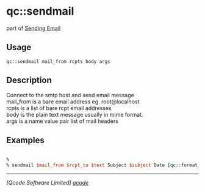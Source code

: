 qc::sendmail
============

part of [Sending Email](../qc/wiki/SendingEmail)

Usage
-----
`qc::sendmail mail_from rcpts body args`

Description
-----------
Connect to the smtp host and send email message<br/>mail_from is a bare email address eg. root@localhost<br/>rcpts is a list of bare rcpt email addresses<br/>body is the plain text message usually in mime format.<br/>args is a name value pair list of mail headers

Examples
--------
```tcl

% 
% sendmail $mail_from $rcpt_to $text Subject $subject Date [qc::format_timestamp_http now] MIME-Version 1.0 Content-Transfer-Encoding quoted-printable Content-Type &quot;text/plain; charset=utf-8&quot; From $from To $to

```

----------------------------------
*[Qcode Software Limited] [qcode]*

[qcode]: www.qcode.co.uk "Qcode Software"